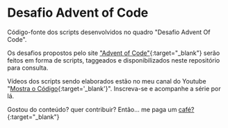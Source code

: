 # Desafio Advent of Code
Código-fonte dos scripts desenvolvidos no quadro "Desafio Advent Of Code".

Os desafios propostos pelo site ["Advent of Code"](https://adventofcode.com/){:target="_blank"} serão feitos em forma de scripts, taggeados e disponibilizados neste repositório para consulta.

Vídeos dos scripts sendo elaborados estão no meu canal do Youtube "[Mostra o Código](https://www.youtube.com/channel/UCCV0DQO_W6WCwThwX7UkUsQ){:target='_blank'}". Inscreva-se e acompanhe a série por lá.

Gostou do conteúdo? quer contribuir? Então... me paga um [café?](https://pag.ae/bltNksv){:target="_blank"}
